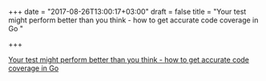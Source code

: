 +++
date = "2017-08-26T13:00:17+03:00"
draft = false
title = "Your test might perform better than you think - how to get accurate code coverage in Go  "

+++

<p><a href="https://www.ory.am/golang-go-code-coverage-accurate.html">Your test might perform better than you think - how to get accurate code coverage in Go  </a></p>